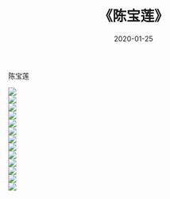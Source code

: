 ﻿---
layout: post
title:  《陈宝莲》
date:   2020-01-25
img: http://pic.660000.xyz/1:/壁纸/明星魅力/华人明星/陈宝莲/000.jpg
categories: [美女, 清纯, 唯美]
---

陈宝莲

 ![](http://pic.660000.xyz/1:/壁纸/明星魅力/华人明星/陈宝莲/001.jpg) <br>![](http://pic.660000.xyz/1:/壁纸/明星魅力/华人明星/陈宝莲/002.jpg) <br>![](http://pic.660000.xyz/1:/壁纸/明星魅力/华人明星/陈宝莲/003.jpg) <br>![](http://pic.660000.xyz/1:/壁纸/明星魅力/华人明星/陈宝莲/004.jpg) <br>![](http://pic.660000.xyz/1:/壁纸/明星魅力/华人明星/陈宝莲/005.jpg) <br>![](http://pic.660000.xyz/1:/壁纸/明星魅力/华人明星/陈宝莲/006.jpg) <br>![](http://pic.660000.xyz/1:/壁纸/明星魅力/华人明星/陈宝莲/007.jpg) <br>![](http://pic.660000.xyz/1:/壁纸/明星魅力/华人明星/陈宝莲/008.jpg) <br>![](http://pic.660000.xyz/1:/壁纸/明星魅力/华人明星/陈宝莲/009.jpg) <br>![](http://pic.660000.xyz/1:/壁纸/明星魅力/华人明星/陈宝莲/010.jpg) <br>![](http://pic.660000.xyz/1:/壁纸/明星魅力/华人明星/陈宝莲/011.jpg) <br>![](http://pic.660000.xyz/1:/壁纸/明星魅力/华人明星/陈宝莲/012.jpg) <br>![](http://pic.660000.xyz/1:/壁纸/明星魅力/华人明星/陈宝莲/013.jpg) <br>